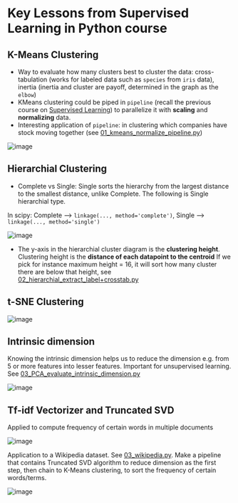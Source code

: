 # Key Lessons from Supervised Learning in Python course

## K-Means Clustering

* Way to evaluate how many clusters best to cluster the data: cross-tabulation (works for labeled data such as `species` from `iris` data), inertia (inertia and cluster are payoff, determined in the graph as the `elbow`)
* KMeans clustering could be piped in `pipeline` (recall the previous course on [Supervised Learning]()) to parallelize it with **scaling** and **normalizing** data.
* Interesting application of `pipeline`: in clustering which companies have stock moving together (see [01_kmeans_normalize_pipeline.py]())

![image](https://user-images.githubusercontent.com/51282928/82367501-189fd800-9a3e-11ea-9d6d-44bf60635675.png)

## Hierarchial Clustering

* Complete vs Single: Single sorts the hierarchy from the largest distance to the smallest distance, unlike Complete. The following is Single hierarchial type. 

In scipy: Complete --> `linkage(..., method='complete')`, Single --> `linkage(..., method='single')`

![image](https://user-images.githubusercontent.com/51282928/82413824-3ef65f80-9aa0-11ea-89c0-56ae50bc8e0b.png)

* The y-axis in the hierarchial cluster diagram is the **clustering height**. Clustering height is the **distance of each datapoint to the centroid** If we pick for instance maximum height = 16, it will sort how many cluster there are below that height, see [02_hierarchial_extract_label+crosstab.py]()

## t-SNE Clustering

![image](https://user-images.githubusercontent.com/51282928/82416030-9b0eb300-9aa3-11ea-81dc-c5c297515db1.png)

## Intrinsic dimension

Knowing the intrinsic dimension helps us to reduce the dimension e.g. from 5 or more features into lesser features. Important for unsupervised learning. See [03_PCA_evaluate_intrinsic_dimension.py]()

![image](https://user-images.githubusercontent.com/51282928/82426702-62c2a100-9ab2-11ea-94f3-4b918ed101aa.png)

## Tf-idf Vectorizer and Truncated SVD

Applied to compute frequency of certain words in multiple documents

![image](https://user-images.githubusercontent.com/51282928/82429486-2f821100-9ab6-11ea-8473-60f31f4833bf.png)

Application to a Wikipedia dataset. See [03_wikipedia.py](). Make a pipeline that contains Truncated SVD algorithm to reduce dimension as the first step, then chain to K-Means clustering, to sort the frequency of certain words/terms. 

![image](https://user-images.githubusercontent.com/51282928/82430639-cf8c6a00-9ab7-11ea-9c07-c37726068748.png)
